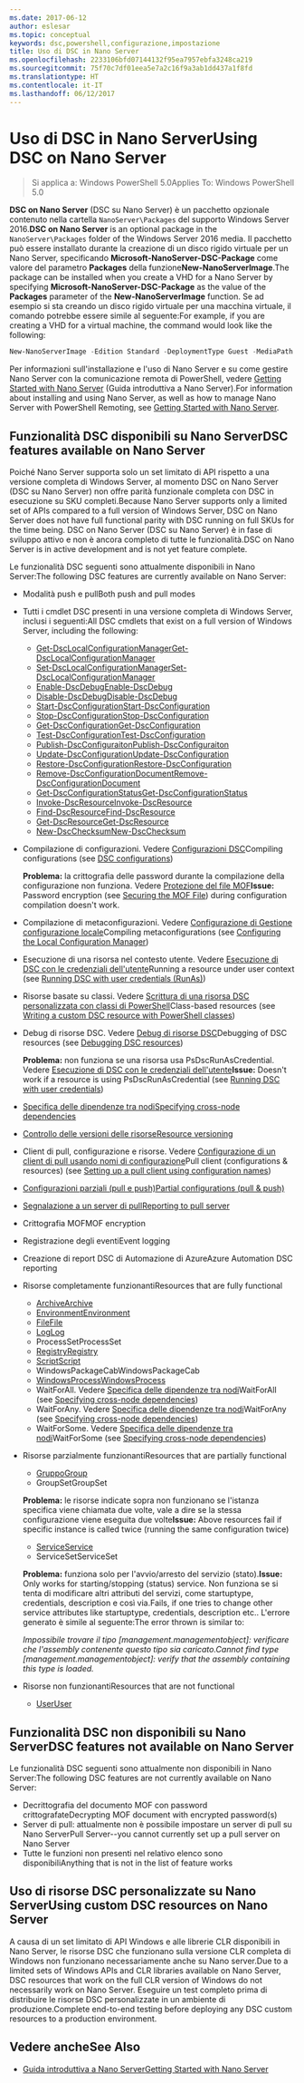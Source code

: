 ```yaml
---
ms.date: 2017-06-12
author: eslesar
ms.topic: conceptual
keywords: dsc,powershell,configurazione,impostazione
title: Uso di DSC in Nano Server
ms.openlocfilehash: 2233106bfd07144132f95ea7957ebfa3248ca219
ms.sourcegitcommit: 75f70c7df01eea5e7a2c16f9a3ab1dd437a1f8fd
ms.translationtype: HT
ms.contentlocale: it-IT
ms.lasthandoff: 06/12/2017
---
```

# <a name="using-dsc-on-nano-server"></a><span data-ttu-id="7de63-103">Uso di DSC in Nano Server</span><span class="sxs-lookup"><span data-stu-id="7de63-103">Using DSC on Nano Server</span></span>

> <span data-ttu-id="7de63-104">Si applica a: Windows PowerShell 5.0</span><span class="sxs-lookup"><span data-stu-id="7de63-104">Applies To: Windows PowerShell 5.0</span></span>

<span data-ttu-id="7de63-105">**DSC on Nano Server** (DSC su Nano Server) è un pacchetto opzionale contenuto nella cartella `NanoServer\Packages` del supporto Windows Server 2016.</span><span class="sxs-lookup"><span data-stu-id="7de63-105">**DSC on Nano Server** is an optional package in the `NanoServer\Packages` folder of the Windows Server 2016 media.</span></span> <span data-ttu-id="7de63-106">Il pacchetto può essere installato durante la creazione di un disco rigido virtuale per un Nano Server, specificando **Microsoft-NanoServer-DSC-Package** come valore del parametro **Packages** della funzione**New-NanoServerImage**.</span><span class="sxs-lookup"><span data-stu-id="7de63-106">The package can be installed when you create a VHD for a Nano Server by specifying **Microsoft-NanoServer-DSC-Package** as the value of the **Packages** parameter of the **New-NanoServerImage** function.</span></span> <span data-ttu-id="7de63-107">Se ad esempio si sta creando un disco rigido virtuale per una macchina virtuale, il comando potrebbe essere simile al seguente:</span><span class="sxs-lookup"><span data-stu-id="7de63-107">For example, if you are creating a VHD for a virtual machine, the command would look like the following:</span></span>

```powershell
New-NanoServerImage -Edition Standard -DeploymentType Guest -MediaPath f:\ -BasePath .\Base -TargetPath .\Nano1\Nano.vhd -ComputerName Nano1 -Packages Microsoft-NanoServer-DSC-Package
```

<span data-ttu-id="7de63-108">Per informazioni sull'installazione e l'uso di Nano Server e su come gestire Nano Server con la comunicazione remota di PowerShell, vedere [Getting Started with Nano Server](https://technet.microsoft.com/en-us/library/mt126167.aspx) (Guida introduttiva a Nano Server).</span><span class="sxs-lookup"><span data-stu-id="7de63-108">For information about installing and using Nano Server, as well as how to manage Nano Server with PowerShell Remoting, see [Getting Started with Nano Server](https://technet.microsoft.com/en-us/library/mt126167.aspx).</span></span>


## <a name="dsc-features-available-on-nano-server"></a><span data-ttu-id="7de63-109">Funzionalità DSC disponibili su Nano Server</span><span class="sxs-lookup"><span data-stu-id="7de63-109">DSC features available on Nano Server</span></span>

 <span data-ttu-id="7de63-110">Poiché Nano Server supporta solo un set limitato di API rispetto a una versione completa di Windows Server, al momento DSC on Nano Server (DSC su Nano Server) non offre parità funzionale completa con DSC in esecuzione su SKU completi.</span><span class="sxs-lookup"><span data-stu-id="7de63-110">Because Nano Server supports only a limited set of APIs compared to a full version of Windows Server, DSC on Nano Server does not have full functional parity with DSC running on full SKUs for the time being.</span></span> <span data-ttu-id="7de63-111">DSC on Nano Server (DSC su Nano Server) è in fase di sviluppo attivo e non è ancora completo di tutte le funzionalità.</span><span class="sxs-lookup"><span data-stu-id="7de63-111">DSC on Nano Server is in active development and is not yet feature complete.</span></span>
 
 <span data-ttu-id="7de63-112">Le funzionalità DSC seguenti sono attualmente disponibili in Nano Server:</span><span class="sxs-lookup"><span data-stu-id="7de63-112">The following DSC features are currently available on Nano Server:</span></span> 


* <span data-ttu-id="7de63-113">Modalità push e pull</span><span class="sxs-lookup"><span data-stu-id="7de63-113">Both push and pull modes</span></span>

* <span data-ttu-id="7de63-114">Tutti i cmdlet DSC presenti in una versione completa di Windows Server, inclusi i seguenti:</span><span class="sxs-lookup"><span data-stu-id="7de63-114">All DSC cmdlets that exist on a full version of Windows Server, including the following:</span></span> 
  * [<span data-ttu-id="7de63-115">Get-DscLocalConfigurationManager</span><span class="sxs-lookup"><span data-stu-id="7de63-115">Get-DscLocalConfigurationManager</span></span>](https://technet.microsoft.com/en-us/library/dn407378.aspx)
  * [<span data-ttu-id="7de63-116">Set-DscLocalConfigurationManager</span><span class="sxs-lookup"><span data-stu-id="7de63-116">Set-DscLocalConfigurationManager</span></span>](https://technet.microsoft.com/en-us/library/dn521621.aspx)   
  * [<span data-ttu-id="7de63-117">Enable-DscDebug</span><span class="sxs-lookup"><span data-stu-id="7de63-117">Enable-DscDebug</span></span>](https://technet.microsoft.com/en-us/library/mt517870.aspx)
  * [<span data-ttu-id="7de63-118">Disable-DscDebug</span><span class="sxs-lookup"><span data-stu-id="7de63-118">Disable-DscDebug</span></span>](https://technet.microsoft.com/en-us/library/mt517872.aspx)       
  * [<span data-ttu-id="7de63-119">Start-DscConfiguration</span><span class="sxs-lookup"><span data-stu-id="7de63-119">Start-DscConfiguration</span></span>](https://technet.microsoft.com/en-us/library/dn521623.aspx)
  * [<span data-ttu-id="7de63-120">Stop-DscConfiguration</span><span class="sxs-lookup"><span data-stu-id="7de63-120">Stop-DscConfiguration</span></span>](https://technet.microsoft.com/en-us/library/mt143542.aspx)
  * [<span data-ttu-id="7de63-121">Get-DscConfiguration</span><span class="sxs-lookup"><span data-stu-id="7de63-121">Get-DscConfiguration</span></span>](https://technet.microsoft.com/en-us/library/dn407379.aspx)
  * [<span data-ttu-id="7de63-122">Test-DscConfiguration</span><span class="sxs-lookup"><span data-stu-id="7de63-122">Test-DscConfiguration</span></span>](https://technet.microsoft.com/en-us/library/dn407382.aspx)      
  * [<span data-ttu-id="7de63-123">Publish-DscConfiguraiton</span><span class="sxs-lookup"><span data-stu-id="7de63-123">Publish-DscConfiguraiton</span></span>](https://technet.microsoft.com/en-us/library/mt517875.aspx) 
  * [<span data-ttu-id="7de63-124">Update-DscConfiguration</span><span class="sxs-lookup"><span data-stu-id="7de63-124">Update-DscConfiguration</span></span>](https://technet.microsoft.com/en-us/library/mt143541.aspx)
  * [<span data-ttu-id="7de63-125">Restore-DscConfiguration</span><span class="sxs-lookup"><span data-stu-id="7de63-125">Restore-DscConfiguration</span></span>](https://technet.microsoft.com/en-us/library/dn407383.aspx)
  * [<span data-ttu-id="7de63-126">Remove-DscConfigurationDocument</span><span class="sxs-lookup"><span data-stu-id="7de63-126">Remove-DscConfigurationDocument</span></span>](https://technet.microsoft.com/en-us/library/mt143544.aspx)
  * [<span data-ttu-id="7de63-127">Get-DscConfigurationStatus</span><span class="sxs-lookup"><span data-stu-id="7de63-127">Get-DscConfigurationStatus</span></span>](https://technet.microsoft.com/en-us/library/mt517868.aspx)
  * [<span data-ttu-id="7de63-128">Invoke-DscResource</span><span class="sxs-lookup"><span data-stu-id="7de63-128">Invoke-DscResource</span></span>](https://technet.microsoft.com/en-us/library/mt517869.aspx)
  * [<span data-ttu-id="7de63-129">Find-DscResource</span><span class="sxs-lookup"><span data-stu-id="7de63-129">Find-DscResource</span></span>](https://technet.microsoft.com/en-us/library/mt517874.aspx)
  * [<span data-ttu-id="7de63-130">Get-DscResource</span><span class="sxs-lookup"><span data-stu-id="7de63-130">Get-DscResource</span></span>](https://technet.microsoft.com/en-us/library/dn521625.aspx)
  * [<span data-ttu-id="7de63-131">New-DscChecksum</span><span class="sxs-lookup"><span data-stu-id="7de63-131">New-DscChecksum</span></span>](https://technet.microsoft.com/en-us/library/dn521622.aspx)    

* <span data-ttu-id="7de63-132">Compilazione di configurazioni. Vedere [Configurazioni DSC](configurations.md)</span><span class="sxs-lookup"><span data-stu-id="7de63-132">Compiling configurations (see [DSC configurations](configurations.md))</span></span>

  <span data-ttu-id="7de63-133">**Problema:** la crittografia delle password durante la compilazione della configurazione non funziona. Vedere [Protezione del file MOF](securemof.md)</span><span class="sxs-lookup"><span data-stu-id="7de63-133">**Issue:** Password encryption (see [Securing the MOF File](securemof.md)) during configuration compilation doesn't work.</span></span>

* <span data-ttu-id="7de63-134">Compilazione di metaconfigurazioni. Vedere [Configurazione di Gestione configurazione locale](metaConfig.md)</span><span class="sxs-lookup"><span data-stu-id="7de63-134">Compiling metaconfigurations (see [Configuring the Local Configuration Manager](metaConfig.md))</span></span>

* <span data-ttu-id="7de63-135">Esecuzione di una risorsa nel contesto utente. Vedere [Esecuzione di DSC con le credenziali dell'utente](runAsUser.md)</span><span class="sxs-lookup"><span data-stu-id="7de63-135">Running a resource under user context (see [Running DSC with user credentials (RunAs)](runAsUser.md))</span></span>

* <span data-ttu-id="7de63-136">Risorse basate su classi. Vedere [Scrittura di una risorsa DSC personalizzata con classi di PowerShell](authoringResourceClass.md)</span><span class="sxs-lookup"><span data-stu-id="7de63-136">Class-based resources (see [Writing a custom DSC resource with PowerShell classes](authoringResourceClass.md))</span></span>

* <span data-ttu-id="7de63-137">Debug di risorse DSC. Vedere [Debug di risorse DSC](debugresource.md)</span><span class="sxs-lookup"><span data-stu-id="7de63-137">Debugging of DSC resources (see [Debugging DSC resources](debugresource.md))</span></span>
  
  <span data-ttu-id="7de63-138">**Problema:** non funziona se una risorsa usa PsDscRunAsCredential. Vedere [Esecuzione di DSC con le credenziali dell'utente](runAsUser.md)</span><span class="sxs-lookup"><span data-stu-id="7de63-138">**Issue:** Doesn't work if a resource is using PsDscRunAsCredential (see [Running DSC with user credentials](runAsUser.md))</span></span>

* [<span data-ttu-id="7de63-139">Specifica delle dipendenze tra nodi</span><span class="sxs-lookup"><span data-stu-id="7de63-139">Specifying cross-node dependencies</span></span>](crossNodeDependencies.md) 

* [<span data-ttu-id="7de63-140">Controllo delle versioni delle risorse</span><span class="sxs-lookup"><span data-stu-id="7de63-140">Resource versioning</span></span>](sxsResource.md)

* <span data-ttu-id="7de63-141">Client di pull, configurazione e risorse. Vedere [Configurazione di un client di pull usando nomi di configurazione](pullClientConfigNames.md)</span><span class="sxs-lookup"><span data-stu-id="7de63-141">Pull client (configurations & resources) (see [Setting up a pull client using configuration names](pullClientConfigNames.md))</span></span>

* [<span data-ttu-id="7de63-142">Configurazioni parziali (pull e push)</span><span class="sxs-lookup"><span data-stu-id="7de63-142">Partial configurations (pull & push)</span></span>](partialConfigs.md)

* [<span data-ttu-id="7de63-143">Segnalazione a un server di pull</span><span class="sxs-lookup"><span data-stu-id="7de63-143">Reporting to pull server</span></span>](reportServer.md) 

* <span data-ttu-id="7de63-144">Crittografia MOF</span><span class="sxs-lookup"><span data-stu-id="7de63-144">MOF encryption</span></span>

* <span data-ttu-id="7de63-145">Registrazione degli eventi</span><span class="sxs-lookup"><span data-stu-id="7de63-145">Event logging</span></span>

* <span data-ttu-id="7de63-146">Creazione di report DSC di Automazione di Azure</span><span class="sxs-lookup"><span data-stu-id="7de63-146">Azure Automation DSC reporting</span></span>

* <span data-ttu-id="7de63-147">Risorse completamente funzionanti</span><span class="sxs-lookup"><span data-stu-id="7de63-147">Resources that are fully functional</span></span>
  * [<span data-ttu-id="7de63-148">Archive</span><span class="sxs-lookup"><span data-stu-id="7de63-148">Archive</span></span>](archiveResource.md)
  * [<span data-ttu-id="7de63-149">Environment</span><span class="sxs-lookup"><span data-stu-id="7de63-149">Environment</span></span>](environmentResource.md)
  * [<span data-ttu-id="7de63-150">File</span><span class="sxs-lookup"><span data-stu-id="7de63-150">File</span></span>](fileResource.md)
  * [<span data-ttu-id="7de63-151">Log</span><span class="sxs-lookup"><span data-stu-id="7de63-151">Log</span></span>](logResource.md)
  * <span data-ttu-id="7de63-152">ProcessSet</span><span class="sxs-lookup"><span data-stu-id="7de63-152">ProcessSet</span></span>
  * [<span data-ttu-id="7de63-153">Registry</span><span class="sxs-lookup"><span data-stu-id="7de63-153">Registry</span></span>](registryResource.md)
  * [<span data-ttu-id="7de63-154">Script</span><span class="sxs-lookup"><span data-stu-id="7de63-154">Script</span></span>](scriptResource.md)
  * <span data-ttu-id="7de63-155">WindowsPackageCab</span><span class="sxs-lookup"><span data-stu-id="7de63-155">WindowsPackageCab</span></span>
  * [<span data-ttu-id="7de63-156">WindowsProcess</span><span class="sxs-lookup"><span data-stu-id="7de63-156">WindowsProcess</span></span>](windowsProcessResource.md)
  * <span data-ttu-id="7de63-157">WaitForAll. Vedere [Specifica delle dipendenze tra nodi](crossNodeDependencies.md)</span><span class="sxs-lookup"><span data-stu-id="7de63-157">WaitForAll (see [Specifying cross-node dependencies](crossNodeDependencies.md))</span></span>
  * <span data-ttu-id="7de63-158">WaitForAny. Vedere [Specifica delle dipendenze tra nodi](crossNodeDependencies.md)</span><span class="sxs-lookup"><span data-stu-id="7de63-158">WaitForAny (see [Specifying cross-node dependencies](crossNodeDependencies.md))</span></span>
  * <span data-ttu-id="7de63-159">WaitForSome. Vedere [Specifica delle dipendenze tra nodi](crossNodeDependencies.md)</span><span class="sxs-lookup"><span data-stu-id="7de63-159">WaitForSome (see [Specifying cross-node dependencies](crossNodeDependencies.md))</span></span>

* <span data-ttu-id="7de63-160">Risorse parzialmente funzionanti</span><span class="sxs-lookup"><span data-stu-id="7de63-160">Resources that are partially functional</span></span>
  * [<span data-ttu-id="7de63-161">Gruppo</span><span class="sxs-lookup"><span data-stu-id="7de63-161">Group</span></span>](groupResource.md)
  * <span data-ttu-id="7de63-162">GroupSet</span><span class="sxs-lookup"><span data-stu-id="7de63-162">GroupSet</span></span>
  
  <span data-ttu-id="7de63-163">**Problema:** le risorse indicate sopra non funzionano se l'istanza specifica viene chiamata due volte, vale a dire se la stessa configurazione viene eseguita due volte</span><span class="sxs-lookup"><span data-stu-id="7de63-163">**Issue:** Above resources fail if specific instance is called twice (running the same configuration twice)</span></span>
  
  * [<span data-ttu-id="7de63-164">Service</span><span class="sxs-lookup"><span data-stu-id="7de63-164">Service</span></span>](serviceResource.md)
  * <span data-ttu-id="7de63-165">ServiceSet</span><span class="sxs-lookup"><span data-stu-id="7de63-165">ServiceSet</span></span>
  
  <span data-ttu-id="7de63-166">**Problema:** funziona solo per l'avvio/arresto del servizio (stato).</span><span class="sxs-lookup"><span data-stu-id="7de63-166">**Issue:** Only works for starting/stopping (status) service.</span></span> <span data-ttu-id="7de63-167">Non funziona se si tenta di modificare altri attributi del servizi, come startuptype, credentials, description e così via.</span><span class="sxs-lookup"><span data-stu-id="7de63-167">Fails, if one tries to change other service attributes like startuptype, credentials, description etc..</span></span> <span data-ttu-id="7de63-168">L'errore generato è simile al seguente:</span><span class="sxs-lookup"><span data-stu-id="7de63-168">The error thrown is similar to:</span></span>
  
  <span data-ttu-id="7de63-169">*Impossibile trovare il tipo [management.managementobject]: verificare che l'assembly contenente questo tipo sia caricato.*</span><span class="sxs-lookup"><span data-stu-id="7de63-169">*Cannot find type [management.managementobject]: verify that the assembly containing this type is loaded.*</span></span>
  
* <span data-ttu-id="7de63-170">Risorse non funzionanti</span><span class="sxs-lookup"><span data-stu-id="7de63-170">Resources that are not functional</span></span>
  * [<span data-ttu-id="7de63-171">User</span><span class="sxs-lookup"><span data-stu-id="7de63-171">User</span></span>](userResource.md)
  

## <a name="dsc-features-not-available-on-nano-server"></a><span data-ttu-id="7de63-172">Funzionalità DSC non disponibili su Nano Server</span><span class="sxs-lookup"><span data-stu-id="7de63-172">DSC features not available on Nano Server</span></span>

<span data-ttu-id="7de63-173">Le funzionalità DSC seguenti sono attualmente non disponibili in Nano Server:</span><span class="sxs-lookup"><span data-stu-id="7de63-173">The following DSC features are not currently available on Nano Server:</span></span>

* <span data-ttu-id="7de63-174">Decrittografia del documento MOF con password crittografate</span><span class="sxs-lookup"><span data-stu-id="7de63-174">Decrypting MOF document with encrypted password(s)</span></span> 
* <span data-ttu-id="7de63-175">Server di pull: attualmente non è possibile impostare un server di pull su Nano Server</span><span class="sxs-lookup"><span data-stu-id="7de63-175">Pull Server--you cannot currently set up a pull server on Nano Server</span></span>
* <span data-ttu-id="7de63-176">Tutte le funzioni non presenti nel relativo elenco sono disponibili</span><span class="sxs-lookup"><span data-stu-id="7de63-176">Anything that is not in the list of feature works</span></span>

## <a name="using-custom-dsc-resources-on-nano-server"></a><span data-ttu-id="7de63-177">Uso di risorse DSC personalizzate su Nano Server</span><span class="sxs-lookup"><span data-stu-id="7de63-177">Using custom DSC resources on Nano Server</span></span>
 
<span data-ttu-id="7de63-178">A causa di un set limitato di API Windows e alle librerie CLR disponibili in Nano Server, le risorse DSC che funzionano sulla versione CLR completa di Windows non funzionano necessariamente anche su Nano server.</span><span class="sxs-lookup"><span data-stu-id="7de63-178">Due to a limited sets of Windows APIs and CLR libraries available on Nano Server, DSC resources that work on the full CLR version of Windows do not necessarily work on Nano Server.</span></span> <span data-ttu-id="7de63-179">Eseguire un test completo prima di distribuire le risorse DSC personalizzate in un ambiente di produzione.</span><span class="sxs-lookup"><span data-stu-id="7de63-179">Complete end-to-end testing before deploying any DSC custom resources to a production environment.</span></span>

## <a name="see-also"></a><span data-ttu-id="7de63-180">Vedere anche</span><span class="sxs-lookup"><span data-stu-id="7de63-180">See Also</span></span>
- [<span data-ttu-id="7de63-181">Guida introduttiva a Nano Server</span><span class="sxs-lookup"><span data-stu-id="7de63-181">Getting Started with Nano Server</span></span>](https://technet.microsoft.com/en-us/library/mt126167.aspx)

